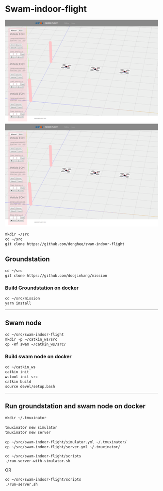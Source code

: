 # Swam-indoor-flight


![Timeline Editor](screenshot-editor.png?raw=true "Timeline Editor")
![Live Viewer](screenshot-live.png?raw=true "Live Viewer")


```
mkdir ~/src
cd ~/src
git clone https://github.com/donghee/swam-indoor-flight 
```

## Groundstation

```
cd ~/src
git clone https://github.com/doojinkang/mission 
```

### Build Groundstation on docker

```
cd ~/src/mission
yarn install
```

----

## Swam node

```
cd ~/src/swam-indoor-flight 
mkdir -p ~/catkin_ws/src
cp -Rf swam ~/catkin_ws/src/
```

### Build swam node on docker

```
cd ~/catkin_ws
catkin init
wstool init src
catkin build
source devel/setup.bash
```

----

## Run groundstation and swam node on docker

```
mkdir ~/.tmuxinator

tmuxinator new simulator
tmuxinator new server

cp ~/src/swam-indoor-flight/simulator.yml ~/.tmuxinator/
cp ~/src/swam-indoor-flight/server.yml ~/.tmuxinator/
```

```
cd ~/src/swam-indoor-flight/scripts
./run-server-with-simulator.sh
```

OR

```
cd ~/src/swam-indoor-flight/scripts
./run-server.sh
```
